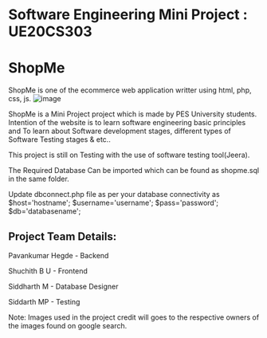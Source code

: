 # Software Engineering Mini Project : UE20CS303

# ShopMe

ShopMe is one of the ecommerce web application writter using html, php, css, js.
![image](https://user-images.githubusercontent.com/51742316/204125435-a6c35006-e51d-47d6-a214-a0d6e3b6dbbf.png)


ShopMe is a Mini Project project which is made by PES University students. 
Intention of the website is to learn software engineering basic principles and
To learn about Software development stages, different types of Software Testing stages & etc..

This project is still on Testing with the use of software testing tool(Jeera).

The Required Database Can be imported which can be found as shopme.sql in the same folder.

Update dbconnect.php file as per your database connectivity as
$host='hostname';
$username='username';
$pass='password';
$db='databasename';



Project Team Details:
----------------------------
Pavankumar Hegde	- Backend

Shuchith B U      	- Frontend

Siddharth M		    - Database Designer

Siddarth MP		    - Testing




Note: Images used in the project credit will goes to the respective owners of the images found on google search.
